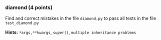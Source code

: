 ### diamond (4 points)

Find and correct mistakes in the file `diamond.py` to pass all tests in the file
`test_diamond.py`

**Hints:** `*args,**kwargs`, `super()`, `multiple inheritance problems`